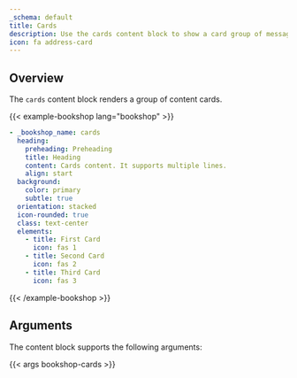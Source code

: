 ```yaml
---
_schema: default
title: Cards
description: Use the cards content block to show a card group of messages.
icon: fa address-card
---
```


## Overview

The `cards` content block renders a group of content cards.

<!-- markdownlint-disable MD037 -->
{{< example-bookshop lang="bookshop" >}}

```yml
- _bookshop_name: cards
  heading:
    preheading: Preheading
    title: Heading
    content: Cards content. It supports multiple lines.
    align: start
  background:
    color: primary
    subtle: true
  orientation: stacked
  icon-rounded: true
  class: text-center
  elements:
    - title: First Card
      icon: fas 1
    - title: Second Card
      icon: fas 2
    - title: Third Card
      icon: fas 3
```

{{< /example-bookshop >}}
<!-- markdownlint-enable MD037 -->

## Arguments

The content block supports the following arguments:

{{< args bookshop-cards >}}
